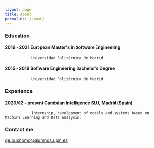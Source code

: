 ```yaml
---
layout: page
title: About
permalink: /about/
---
```

### Education

#### 2019 - 2021        European Master's in Software Engineering
                Universidad Politécnica de Madrid

#### 2015 - 2019        Software Engineering Bachelor's Degree
                Universidad Politécnica de Madrid


### Experience

#### 2020/02 - present  Cambrian Intelligence SLU, Madrid (Spain)
                Internship, development of models and systems based on Machine Learning and Data analysis.

### Contact me

[ge.buonomo@alumnos.upm.es](mailto:ge.buonomo@alumnos.upm.es)